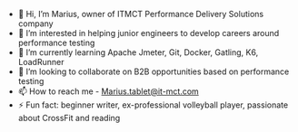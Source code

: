 - 👋 Hi, I’m Marius, owner of ITMCT Performance Delivery Solutions company
- 👀 I’m interested in helping junior engineers to develop careers around performance testing
- 🌱 I’m currently learning Apache Jmeter, Git, Docker, Gatling, K6, LoadRunner
- 💞️ I’m looking to collaborate on B2B opportunities based on performance testing
- 📫 How to reach me - Marius.tablet@it-mct.com
- ⚡ Fun fact: beginner writer, ex-professional volleyball player, passionate about CrossFit and reading

<!---
IT-MCT-Perf/IT-MCT-Perf is a ✨ special ✨ repository because its `README.md` (this file) appears on your GitHub profile.
You can click the Preview link to take a look at your changes.
--->
